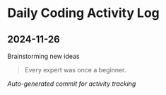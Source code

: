 # Daily Coding Activity Log

## 2024-11-26

Brainstorming new ideas

> Every expert was once a beginner.

*Auto-generated commit for activity tracking*
